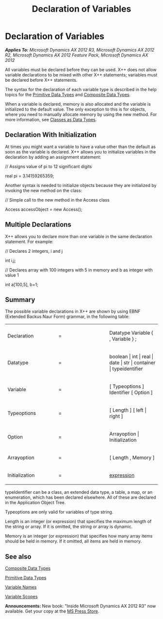 ﻿---
title: Declaration of Variables
TOCTitle: Declaration of Variables
ms:assetid: 13ede7fb-b279-4003-adc1-cfcfdccefcf9
ms:mtpsurl: https://msdn.microsoft.com/en-us/library/Aa598112(v=AX.60)
ms:contentKeyID: 35240598
ms.date: 05/18/2015
mtps_version: v=AX.60
---

# Declaration of Variables 


_**Applies To:** Microsoft Dynamics AX 2012 R3, Microsoft Dynamics AX 2012 R2, Microsoft Dynamics AX 2012 Feature Pack, Microsoft Dynamics AX 2012_

All variables must be declared before they can be used. X++ does not allow variable declarations to be mixed with other X++ statements; variables must be declared before X++ statements.

The syntax for the declaration of each variable type is described in the help topics for the [Primitive Data Types](primitive-data-types.md) and [Composite Data Types](composite-data-types.md).

When a variable is declared, memory is also allocated and the variable is initialized to the default value. The only exception to this is for objects, where you need to manually allocate memory by using the new method. For more information, see [Classes as Data Types](classes-as-data-types.md).

## Declaration With Initialization

At times you might want a variable to have a value other than the default as soon as the variable is declared. X++ allows you to initialize variables in the declaration by adding an assignment statement:

// Assigns value of pi to 12 significant digits

real pi = 3.14159265359;

Another syntax is needed to initialize objects because they are initialized by invoking the new method on the class:

// Simple call to the new method in the Access class

Access accessObject = new Access();

## Multiple Declarations

X++ allows you to declare more than one variable in the same declaration statement. For example:

// Declares 2 integers, i and j

int i,j;

// Declares array with 100 integers with 5 in memory and b as integer with value 1

int a\[100,5\], b=1;

## Summary

The possible variable declarations in X++ are shown by using EBNF (Extended Backus Naur Form) grammar, in the following table:

<table>
<colgroup>
<col style="width: 33%" />
<col style="width: 33%" />
<col style="width: 33%" />
</colgroup>
<tbody>
<tr class="odd">
<td><p>Declaration</p></td>
<td><p>=</p></td>
<td><p>Datatype Variable { , Variable } ;</p></td>
</tr>
<tr class="even">
<td><p>Datatype</p></td>
<td><p>=</p></td>
<td><p>boolean | int | real | date | str | container | typeidentifier</p></td>
</tr>
<tr class="odd">
<td><p>Variable</p></td>
<td><p>=</p></td>
<td><p>[ Typeoptions ] Identifier [ Option ]</p></td>
</tr>
<tr class="even">
<td><p>Typeoptions</p></td>
<td><p>=</p></td>
<td><p>[ Length ] [ left | right ]</p></td>
</tr>
<tr class="odd">
<td><p>Option</p></td>
<td><p>=</p></td>
<td><p>Arrayoption | Initialization</p></td>
</tr>
<tr class="even">
<td><p>Arrayoption</p></td>
<td><p>=</p></td>
<td><p>[ Length , Memory ]</p></td>
</tr>
<tr class="odd">
<td><p>Initialization</p></td>
<td><p>=</p></td>
<td><p><a href="expressions-syntax.md">expression</a></p></td>
</tr>
</tbody>
</table>


typeIdentifier can be a class, an extended data type, a table, a map, or an enumeration, which has been declared elsewhere. All of these are declared in the Application Object Tree.

Typeoptions are only valid for variables of type string.

Length is an integer (or expression) that specifies the maximum length of the string or array. If it is omitted, the string or array is dynamic.

Memory is an integer (or expression) that specifies how many array items should be held in memory. If it omitted, all items are held in memory.

## See also

[Composite Data Types](composite-data-types.md)

[Primitive Data Types](primitive-data-types.md)

[Variable Names](variable-names.md)

[Variable Scopes](variable-scopes.md)

  
**Announcements:** New book: "Inside Microsoft Dynamics AX 2012 R3" now available. Get your copy at the [MS Press Store](https://www.microsoftpressstore.com/store/inside-microsoft-dynamics-ax-2012-r3-9780735685109).

